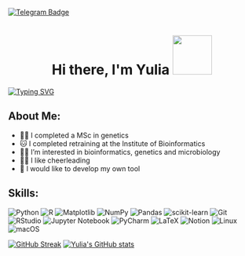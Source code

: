 [![Telegram Badge](https://img.shields.io/badge/Telegram-blue?style=flat&logo=Telegram&logoColor=white)]([JuliN_Di](https://t.me/JuliN_Di)) <h1 align="center">Hi there, I'm Yulia</a> 
<img src="https://media.tenor.com/tIORLVVi0OAAAAAi/pickles.gif" width="80" height="80"/></h1>

<a href="https://git.io/typing-svg"><img src="https://readme-typing-svg.demolab.com?font=Fira+Code&size=30&pause=200&random=false&width=1300&lines=Geneticist%2C+microbiologist%2C+aspiring+bioinformatician%2Fdata+scientist🧬 " alt="Typing SVG" /></a>

## About Me:
- 👨‍🔬 I completed a MSc in genetics
- 🐱 I completed retraining at the Institute of Bioinformatics
- 👨‍💻 I’m interested in bioinformatics, genetics and microbiology
- 💃🏻 I like cheerleading
- 🤖 I would like to develop my own tool



## Skills:
![Python](https://img.shields.io/badge/python-3670A0?style=for-the-badge&logo=python&logoColor=ffdd54) ![R](https://img.shields.io/badge/r-%23276DC3.svg?style=for-the-badge&logo=r&logoColor=white) ![Matplotlib](https://img.shields.io/badge/Matplotlib-%23ffffff.svg?style=for-the-badge&logo=Matplotlib&logoColor=black) ![NumPy](https://img.shields.io/badge/numpy-%23013243.svg?style=for-the-badge&logo=numpy&logoColor=white) ![Pandas](https://img.shields.io/badge/pandas-%23150458.svg?style=for-the-badge&logo=pandas&logoColor=white) ![scikit-learn](https://img.shields.io/badge/scikit--learn-%23F7931E.svg?style=for-the-badge&logo=scikit-learn&logoColor=white) ![Git](https://img.shields.io/badge/git-%23F05033.svg?style=for-the-badge&logo=git&logoColor=white) ![RStudio](https://img.shields.io/badge/RStudio-4285F4?style=for-the-badge&logo=rstudio&logoColor=white) ![Jupyter Notebook](https://img.shields.io/badge/jupyter-%23FA0F00.svg?style=for-the-badge&logo=jupyter&logoColor=white) ![PyCharm](https://img.shields.io/badge/pycharm-143?style=for-the-badge&logo=pycharm&logoColor=black&color=black&labelColor=green) ![LaTeX](https://img.shields.io/badge/latex-%23008080.svg?style=for-the-badge&logo=latex&logoColor=white) ![Notion](https://img.shields.io/badge/Notion-%23000000.svg?style=for-the-badge&logo=notion&logoColor=white) ![Linux](https://img.shields.io/badge/Linux-FCC624?style=for-the-badge&logo=linux&logoColor=black) ![macOS](https://img.shields.io/badge/mac%20os-000000?style=for-the-badge&logo=macos&logoColor=F0F0F0)

<a href="https://git.io/streak-stats"><img src="http://github-readme-streak-stats.herokuapp.com?user=JuliGen" alt="GitHub Streak" /></a> [![Yulia's GitHub stats](https://github-readme-stats.vercel.app/api?username=JuliGen)](https://github.com/JuliGen/github-readme-stats)



<!---
JuliGen/JuliGen is a ✨ special ✨ repository because its `README.md` (this file) appears on your GitHub profile.
You can click the Preview link to take a look at your changes.
--->
